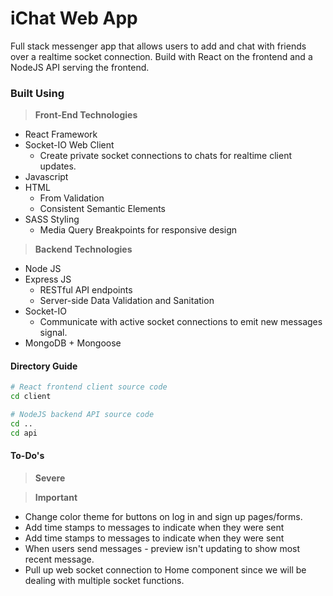 # iChat Web App

Full stack messenger app that allows users to add and chat with friends over a realtime socket connection. Build with React on the frontend and a NodeJS API serving the frontend.

### Built Using

> **Front-End Technologies**

- React Framework
- Socket-IO Web Client
  - Create private socket connections to chats for realtime client updates.
- Javascript
- HTML
  - From Validation
  - Consistent Semantic Elements
- SASS Styling
  - Media Query Breakpoints for responsive design

> **Backend Technologies**

- Node JS
- Express JS
  - RESTful API endpoints
  - Server-side Data Validation and Sanitation
- Socket-IO
  - Communicate with active socket connections to emit new messages signal.
- MongoDB + Mongoose

#### Directory Guide

```bash
# React frontend client source code
cd client

# NodeJS backend API source code
cd ..
cd api
```

#### To-Do's

> **Severe**

> **Important**

- Change color theme for buttons on log in and sign up pages/forms.
- Add time stamps to messages to indicate when they were sent
- Add time stamps to messages to indicate when they were sent
- When users send messages - preview isn't updating to show most recent message.
- Pull up web socket connection to Home component since we will be dealing with multiple socket functions.

